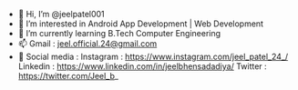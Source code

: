 - 👋 Hi, I’m @jeelpatel001
- 👀 I’m interested in Android App Development | Web Development  
- 🌱 I’m currently learning B.Tech Computer Engineering
- 📫 Gmail : jeel.official.24@gmail.com
- 📲 Social media : 
Instagram : https://www.instagram.com/jeel_patel_24_/
Linkedin : https://www.linkedin.com/in/jeelbhensadadiya/
Twitter : https://twitter.com/Jeel_b_
